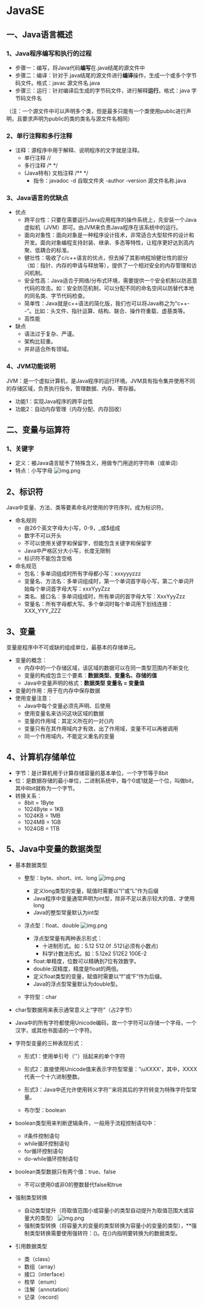 # JavaSE
## 一、Java语言概述
### 1、Java程序编写和执行的过程

- 步骤一：编写，将Java代码**编写**在.java结尾的源文件中
- 步骤二：编译：针对于.java结尾的源文件进行**编译**操作，生成一个或多个字节码文件。格式：javac 源文件名.java
- 步骤三：运行：针对编译后生成的字节码文件，进行解释**运行**。格式：java 字节码文件名

（注：一个源文件中可以声明多个类，但是最多只能有一个类使用public进行声明，且要求声明为public的类的类名与源文件名相同）

### 2、单行注释和多行注释

- 注释：源程序中用于解释、说明程序的文字就是注释。
  * 单行注释 //
  * 多行注释 /* */
  * (Java特有) 文档注释 /** */
    + 指令：javadoc -d 自取文件夹 -author -version 源文件名称.java

### 3、Java语言的优缺点

- 优点
    + 跨平台性：只要在需要运行Java应用程序的操作系统上，先安装一个Java虚拟机（JVM）即可。由JVM来负责Java程序在该系统中的运行。
    + 面向对象性：面向对象是一种程序设计技术，非常适合大型软件的设计和开发。面向对象编程支持封装、继承、多态等特性，让程序更好达到高内聚、低耦合的标准。
    + 健壮性：吸收了c/c++语言的优点，但去掉了其影响程旭健壮性的部分（如：指针、内存的申请与释放等），提供了一个相对安全的内存管理和访问机制。
    + 安全性高：Java适合于网络/分布式环境，需要提供一个安全机制以防恶意代码的攻击。如：安全防范机制，可以分配不同的命名空间以防替代本地的同名类、字节代码检查。
    + 简单性：Java就是c++语法的简化版，我们也可以将Java称之为“c++--”。比如：头文件、指针运算、结构、联合、操作符重载、虚基类等。
    + 高性能
- 缺点
    + 语法过于复杂、严谨。
    + 架构比较重。
    + 并非适合所有领域。

### 4、JVM功能说明

JVM：是一个虚拟计算机，是Java程序的运行环境。JVM具有指令集并使用不同的存储区域，负责执行指令，管理数据、内存、寄存器。
- 功能1：实现Java程序的跨平台性
- 功能2：自动内存管理（内存分配、内存回收）

## 二、变量与运算符

### 1、关键字

- 定义：被Java语言赋予了特殊含义，用做专门用途的字符串（或单词）
- 特点：小写字母
![img.png](img/img.png)

## 2、标识符
Java中变量、方法、类等要素命名时使用的字符序列，成为标识符。

- 命名规则
  * 由26个英文字母大小写，0-9，_或$组成
  * 数字不可以开头
  * 不可以使用关键字和保留字，但能包含关键字和保留字
  * Java中严格区分大小写，长度无限制
  * 标识符不能包含空格
- 命名规范
  * 包名：多单词组成时所有字母都小写：xxxyyyzzz
  * 变量名、方法名：多单词组成时，第一个单词首字母小写，第二个单词开始每个单词首字母大写：xxxYyyZzz
  * 类名、接口名：多单词组成时，所有单词的首字母大写：XxxYyyZzz
  * 常量名：所有字母都大写。多个单词时每个单词用下划线连接：XXX_YYY_ZZZ

## 3、变量
变量是程序中不可或缺的组成单位，最基本的存储单元。

- 变量的概念：
  * 内存中的一个存储区域，该区域的数据可以在同一类型范围内不断变化
  * 变量的构成包含三个要素：**数据类型、变量名、存储的值**
  * Java中变量声明的格式：**数据类型 变量名 = 变量值**
- 变量的作用：用于在内存中保存数据
- 使用变量注意：
  * Java中每个变量必须先声明、后使用
  * 使用变量名来访问这块区域的数据
  * 变量的作用域：其定义所在的一对{}内
  * 变量只有在其作用域内才有效，出了作用域，变量不可以再被调用
  * 同一个作用域内，不能定义重名的变量

## 4、计算机存储单位

- 字节：是计算机用于计算存储容量的基本单位，一个字节等于8bit
- 位：是数据存储的最小单位，二进制系统中，每个0或1就是一个位，叫做bit，其中8bit就称为一个字节。
- 转换关系：
  * 8bit = 1Byte
  * 1024Byte = 1KB
  * 1024KB = 1MB
  * 1024MB = 1GB
  * 1024GB = 1TB

## 5、Java中变量的数据类型

- 基本数据类型
  * 整型：byte、short、int、long
![img.png](img/img2.png)
    + 定义long类型的变量，赋值时需要以“l”或“L”作为后缀
    + Java程序中变量通常声明为int型，除非不足以表示较大的值，才使用long
    + Java的整型常量默认为int型

  * 浮点型：float、double
![img.png](img/img3.png)
    + 浮点型常量有两种表示形式：
      * 十进制形式。如：5.12  512.0f  .512(必须有小数点)
      * 科学计数法形式。如：5.12e2  512E2  100E-2
    + float:单精度，位数可以精确到7位有效数字。
    + double:双精度，精度是float的两倍。
    + 定义float类型的变量，赋值时需要以“f”或“F”作为后缀。
    + Java的浮点型常量默认为double型。
  
  * 字符型：char
- char型数据用来表示通常意义上“字符”（占2字节）
- Java中的所有字符都使用Unicode编码，故一个字符可以存储一个字母，一个汉字，或其他书面语的一个字符。
- 字符型变量的三种表现形式：
  * 形式1：使用单引号（''）括起来的单个字符
  * 形式2：直接使用Unicode值来表示字符型常量：'\uXXXX'，其中，XXXX代表一个十六进制整数。
  * 形式3：Java中还允许使用转义字符'\'来将其后的字符转变为特殊字符型常量。

  * 布尔型：boolean
- boolean类型用来判断逻辑条件，一般用于流程控制语句中：
  * if条件控制语句
  * while循环控制语句
  * for循环控制语句
  * do-while循环控制语句
- boolean类型数据只有两个值：true、false
  * 不可以使用0或非0的整数替代false和true

- 强制类型转换
  * 自动类型提升（将取值范围小或容量小的类型自动提升为取值范围大或容量大的类型）
  ![img.png](img/img4.png)
  * 强制类型转换（将容量大的变量的类型转换为容量小的变量的类型），**强制类型转换需要使用强转符：()。在()内指明要转换为的数据类型。
  
- 引用数据类型
  * 类（class）
  * 数组（array）
  * 接口（interface）
  * 枚举（enum）
  * 注解（annotation）
  * 记录（record） 


